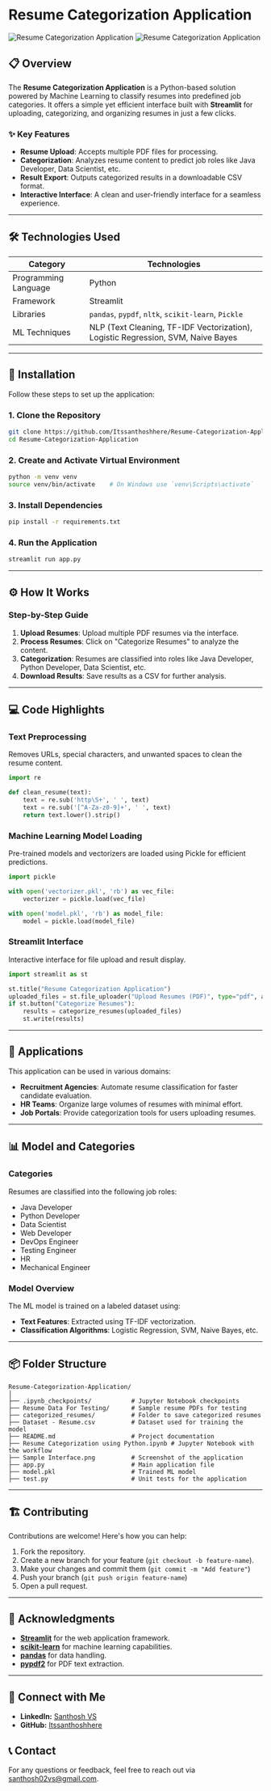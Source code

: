 # Resume Categorization Application

![Resume Categorization Application](https://via.placeholder.com/1000x100.png?text=Resume+Categorization+Application)
![Resume Categorization Application](https://github.com/Itssanthoshhere/Resume-Categorization-Application/blob/main/Sample%20Interface.png?raw=true)

## 📋 Overview  

The **Resume Categorization Application** is a Python-based solution powered by Machine Learning to classify resumes into predefined job categories. It offers a simple yet efficient interface built with **Streamlit** for uploading, categorizing, and organizing resumes in just a few clicks.

### ✨ Key Features  
- **Resume Upload**: Accepts multiple PDF files for processing.  
- **Categorization**: Analyzes resume content to predict job roles like Java Developer, Data Scientist, etc.  
- **Result Export**: Outputs categorized results in a downloadable CSV format.  
- **Interactive Interface**: A clean and user-friendly interface for a seamless experience.

---

## 🛠️ Technologies Used  

| **Category**       | **Technologies**                                                                 |
|---------------------|----------------------------------------------------------------------------------|
| Programming Language| Python                                                                          |
| Framework           | Streamlit                                                                      |
| Libraries           | `pandas`, `pypdf`, `nltk`, `scikit-learn`, `Pickle`                             |
| ML Techniques       | NLP (Text Cleaning, TF-IDF Vectorization), Logistic Regression, SVM, Naive Bayes|

---

## 🚀 Installation  

Follow these steps to set up the application:  

### 1. Clone the Repository  
```bash
git clone https://github.com/Itssanthoshhere/Resume-Categorization-Application.git
cd Resume-Categorization-Application
```

### 2. Create and Activate Virtual Environment  
```bash
python -m venv venv
source venv/bin/activate    # On Windows use `venv\Scripts\activate`
```

### 3. Install Dependencies  
```bash
pip install -r requirements.txt
```

### 4. Run the Application  
```bash
streamlit run app.py
```

---

## ⚙️ How It Works  

### **Step-by-Step Guide**  
1. **Upload Resumes**: Upload multiple PDF resumes via the interface.  
2. **Process Resumes**: Click on "Categorize Resumes" to analyze the content.  
3. **Categorization**: Resumes are classified into roles like Java Developer, Python Developer, Data Scientist, etc.  
4. **Download Results**: Save results as a CSV for further analysis.  

---

## 💻 Code Highlights  

### **Text Preprocessing**  
Removes URLs, special characters, and unwanted spaces to clean the resume content.  
```python
import re

def clean_resume(text):
    text = re.sub('http\S+', ' ', text)
    text = re.sub('[^A-Za-z0-9]+', ' ', text)
    return text.lower().strip()
```

### **Machine Learning Model Loading**  
Pre-trained models and vectorizers are loaded using Pickle for efficient predictions.  
```python
import pickle

with open('vectorizer.pkl', 'rb') as vec_file:
    vectorizer = pickle.load(vec_file)

with open('model.pkl', 'rb') as model_file:
    model = pickle.load(model_file)
```

### **Streamlit Interface**  
Interactive interface for file upload and result display.  
```python
import streamlit as st

st.title("Resume Categorization Application")
uploaded_files = st.file_uploader("Upload Resumes (PDF)", type="pdf", accept_multiple_files=True)
if st.button("Categorize Resumes"):
    results = categorize_resumes(uploaded_files)
    st.write(results)
```

---

## 🎯 Applications  

This application can be used in various domains:  

- **Recruitment Agencies**: Automate resume classification for faster candidate evaluation.  
- **HR Teams**: Organize large volumes of resumes with minimal effort.  
- **Job Portals**: Provide categorization tools for users uploading resumes.  

---

## 📊 Model and Categories  

### **Categories**  
Resumes are classified into the following job roles:  
- Java Developer  
- Python Developer  
- Data Scientist  
- Web Developer  
- DevOps Engineer  
- Testing Engineer  
- HR  
- Mechanical Engineer  

### **Model Overview**  
The ML model is trained on a labeled dataset using:  
- **Text Features**: Extracted using TF-IDF vectorization.  
- **Classification Algorithms**: Logistic Regression, SVM, Naive Bayes, etc.  

---

## 📦 Folder Structure  

```
Resume-Categorization-Application/
│
├── .ipynb_checkpoints/           # Jupyter Notebook checkpoints
├── Resume Data For Testing/      # Sample resume PDFs for testing
├── categorized_resumes/          # Folder to save categorized resumes
├── Dataset - Resume.csv          # Dataset used for training the model
├── README.md                     # Project documentation
├── Resume Categorization using Python.ipynb # Jupyter Notebook with the workflow
├── Sample Interface.png          # Screenshot of the application
├── app.py                        # Main application file
├── model.pkl                     # Trained ML model
├── test.py                       # Unit tests for the application
```

--- 

## 🏗️ Contributing  

Contributions are welcome! Here's how you can help:  

1. Fork the repository.  
2. Create a new branch for your feature (`git checkout -b feature-name`).  
3. Make your changes and commit them (`git commit -m "Add feature"`)  
4. Push your branch (`git push origin feature-name`)  
5. Open a pull request.  

---

## 🙏 Acknowledgments  

- **[Streamlit](https://streamlit.io)** for the web application framework.  
- **[scikit-learn](https://scikit-learn.org)** for machine learning capabilities.  
- **[pandas](https://pandas.pydata.org)** for data handling.  
- **[pypdf2](https://pypdf2.readthedocs.io)** for PDF text extraction.  

---

## 🔗 Connect with Me
- **LinkedIn:** [Santhosh VS](https://www.linkedin.com/in/thesanthoshvs/)
- **GitHub:** [Itssanthoshhere](https://github.com/Itssanthoshhere)

## 📞 Contact

For any questions or feedback, feel free to reach out via [santhosh02vs@gmail.com](santhosh02vs@gmail.com).
